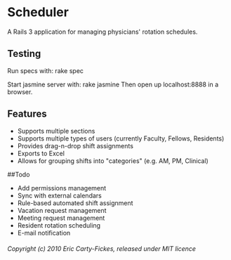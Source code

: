 # Scheduler

A Rails 3 application for managing physicians' rotation schedules.

## Testing
Run specs with:
    rake spec

Start jasmine server with:
    rake jasmine
Then open up localhost:8888 in a browser.

## Features
* Supports multiple sections
* Supports multiple types of users (currently Faculty, Fellows, Residents)
* Provides drag-n-drop shift assignments
* Exports to Excel
* Allows for grouping shifts into "categories" (e.g. AM, PM, Clinical)

##Todo
* Add permissions management
* Sync with external calendars
* Rule-based automated shift assignment
* Vacation request management
* Meeting request management
* Resident rotation scheduling
* E-mail notification

###### Copyright (c) 2010 Eric Carty-Fickes, released under MIT licence
